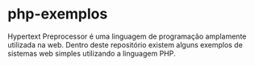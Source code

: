 # php-exemplos
Hypertext Preprocessor é uma linguagem de programação amplamente utilizada na web. Dentro deste repositório existem alguns exemplos de sistemas web simples utilizando a linguagem PHP.
